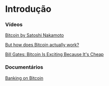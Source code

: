 # Introdução

### Vídeos

[Bitcoin by Satoshi Nakamoto](http://p2pfoundation.ning.com/forum/topics/bitcoin-open-source)

[But how does Bitcoin actually work?](https://youtu.be/bBC-nXj3Ng4)

[Bill Gates: Bitcoin Is Exciting Because It's Cheap](https://youtu.be/DyAufA2lWn0)
### Documentários

[Banking on Bitcoin](https://vimeo.com/226777744)
